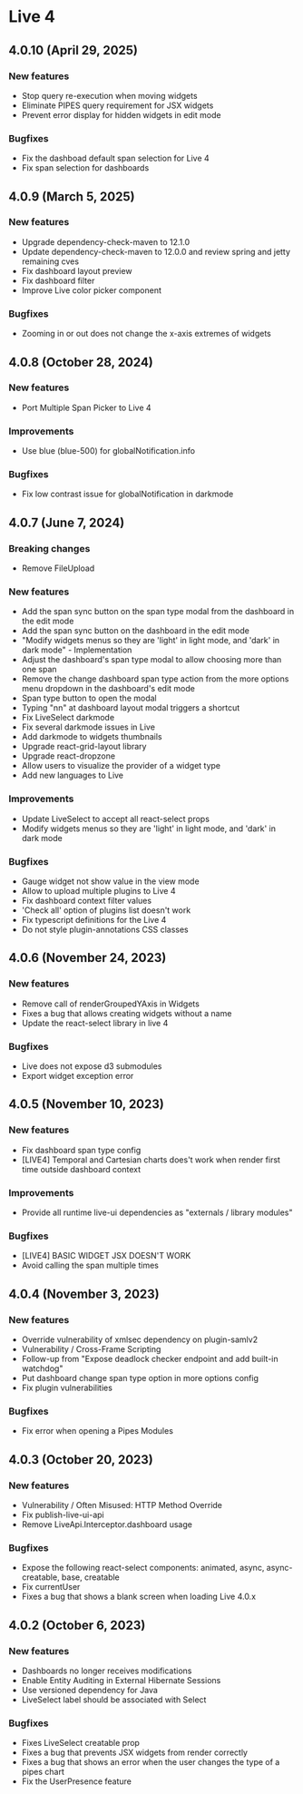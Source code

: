 # Live 4
## 4.0.10 (April 29, 2025)

### New features

* Stop query re-execution when moving widgets
* Eliminate PIPES query requirement for JSX widgets
* Prevent error display for hidden widgets in edit mode

### Bugfixes

* Fix the dashboad default span selection for Live 4
* Fix span selection for dashboards

## 4.0.9 (March 5, 2025)

### New features

* Upgrade dependency-check-maven to 12.1.0
* Update dependency-check-maven to 12.0.0 and review spring and jetty remaining cves
* Fix dashboard layout preview
* Fix dashboard filter
* Improve Live color picker component

### Bugfixes

* Zooming in or out does not change the x-axis extremes of widgets

## 4.0.8 (October 28, 2024)

### New features

* Port Multiple Span Picker to Live 4

### Improvements

* Use blue (blue-500) for globalNotification.info

### Bugfixes

* Fix low contrast issue for globalNotification in darkmode

## 4.0.7 (June 7, 2024)

### Breaking changes

* Remove FileUpload

### New features

* Add the span sync button on the span type modal from the dashboard in the edit mode
* Add the span sync button on the dashboard in the edit mode
* "Modify widgets menus so they are 'light' in light mode, and 'dark' in dark mode" - Implementation
* Adjust the dashboard's span type modal to allow choosing more than one span
* Remove the change dashboard span type action from the more options menu dropdown in the dashboard's edit mode
* Span type button to open the modal
* Typing "nn" at dashboard layout modal triggers a shortcut
* Fix LiveSelect darkmode
* Fix several darkmode issues in Live
* Add darkmode to widgets thumbnails
* Upgrade react-grid-layout library
* Upgrade react-dropzone
* Allow users to visualize the provider of a widget type
* Add new languages to Live

### Improvements

* Update LiveSelect to accept all react-select props
* Modify widgets menus so they are 'light' in light mode, and 'dark' in dark mode

### Bugfixes

* Gauge widget not show value in the view mode
* Allow to upload multiple plugins to Live 4
* Fix dashboard context filter values
* 'Check all' option of plugins list doesn't work
* Fix typescript definitions for the Live 4
* Do not style plugin-annotations CSS classes

## 4.0.6 (November 24, 2023)

### New features

* Remove call of renderGroupedYAxis in Widgets
* Fixes a bug that allows creating widgets without a name
* Update the react-select library in live 4

### Bugfixes

* Live does not expose d3 submodules
* Export widget exception error

## 4.0.5 (November 10, 2023)

### New features

* Fix dashboard span type config
* [LIVE4] Temporal and Cartesian charts does't work when render first time outside dashboard context

### Improvements

* Provide all runtime live-ui dependencies as "externals / library modules"

### Bugfixes

* [LIVE4] BASIC WIDGET JSX DOESN'T WORK
* Avoid calling the span multiple times

## 4.0.4 (November 3, 2023)

### New features

* Override vulnerability of xmlsec dependency on plugin-samlv2
* Vulnerability / Cross-Frame Scripting
* Follow-up from "Expose deadlock checker endpoint and add built-in watchdog"
* Put dashboard change span type option in more options config
* Fix plugin vulnerabilities

### Bugfixes

* Fix error when opening a Pipes Modules

## 4.0.3 (October 20, 2023)

### New features

* Vulnerability / Often Misused: HTTP Method Override
* Fix publish-live-ui-api
* Remove LiveApi.Interceptor.dashboard usage

### Bugfixes

* Expose the following react-select components: animated, async, async-creatable, base, creatable
* Fix currentUser
* Fixes a bug that shows a blank screen when loading Live 4.0.x

## 4.0.2 (October 6, 2023)

### New features

* Dashboards no longer receives modifications
* Enable Entity Auditing in External Hibernate Sessions
* Use versioned dependency for Java
* LiveSelect label should be associated with Select

### Bugfixes

* Fixes LiveSelect creatable prop
* Fixes a bug that prevents JSX widgets from render correctly
* Fixes a bug that shows an error when the user changes the type of a pipes chart
* Fix the UserPresence feature

